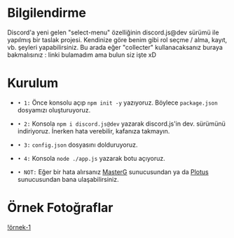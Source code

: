# Bilgilendirme
Discord'a yeni gelen "select-menu" özelliğinin discord.js@dev sürümü ile yapılmış bir taslak projesi. Kendinize göre benim gibi rol seçme / alma, kayıt, vb. şeyleri yapabilirsiniz. Bu arada eğer "collecter" kullanacaksanız buraya bakmalısınız : linki bulamadım ama bulun siz işte xD

# Kurulum
* `• 1:` Önce konsolu açıp `npm init -y` yazıyoruz. Böylece `package.json` dosyamızı oluşturuyoruz.
* `• 2:` Konsola `npm i discord.js@dev` yazarak discord.js'in dev. sürümünü indiriyoruz. İnerken hata verebilir, kafanıza takmayın.
* `• 3:` `config.json` dosyasını dolduruyoruz.
* `• 4:` Konsola `node ./app.js` yazarak botu açıyoruz.

* `• NOT:` Eğer bir hata alırsanız [MasterG](https://discord.gg/9NZdDbJzmW) sunucusundan ya da [Plotus](https://discord.gg/N4Ze76Ukrk) sunucusundan bana ulaşabilirsiniz.


# Örnek Fotoğraflar
[!örnek-1](https://prnt.sc/1a91m2m)
